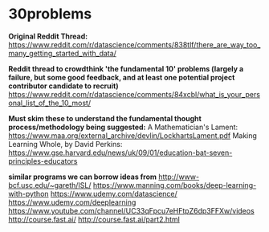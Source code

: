 # 30problems

**Original Reddit Thread:**
https://www.reddit.com/r/datascience/comments/838tlf/there_are_way_too_many_getting_started_with_data/

**Reddit thread to crowdthink 'the fundamental 10' problems (largely a failure, but some good feedback, and at least one potential project contributor candidate to recruit)**
https://www.reddit.com/r/datascience/comments/84xcbl/what_is_your_personal_list_of_the_10_most/

**Must skim these to understand the fundamental thought process/methodology being suggested:**
A Mathematician's Lament: https://www.maa.org/external_archive/devlin/LockhartsLament.pdf
Making Learning Whole, by David Perkins: https://www.gse.harvard.edu/news/uk/09/01/education-bat-seven-principles-educators

**similar programs we can borrow ideas from**
http://www-bcf.usc.edu/~gareth/ISL/
https://www.manning.com/books/deep-learning-with-python
https://www.udemy.com/datascience/
https://www.udemy.com/deeplearning
https://www.youtube.com/channel/UC33qFpcu7eHFtpZ6dp3FFXw/videos
http://course.fast.ai/
http://course.fast.ai/part2.html
